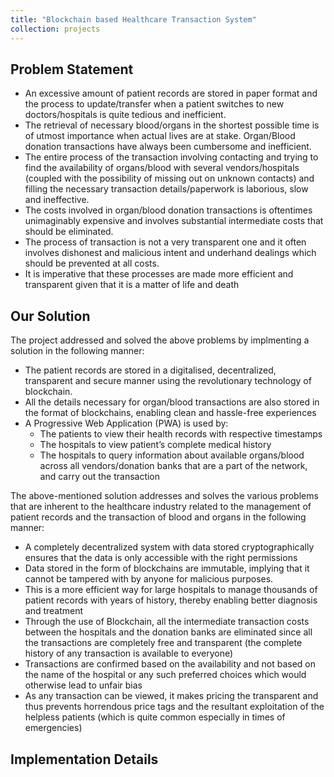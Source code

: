 ```yaml
---
title: "Blockchain based Healthcare Transaction System"
collection: projects
---
```


## Problem Statement

 * An excessive amount of patient records are stored in paper format and the process to update/transfer when a patient switches to new doctors/hospitals is quite tedious and inefficient.
 * The retrieval of necessary blood/organs in the shortest possible time is of utmost importance when actual lives are at stake. Organ/Blood donation transactions have always been cumbersome and inefficient.
 * The entire process of the transaction involving contacting and trying to find the availability of organs/blood with several vendors/hospitals (coupled with the possibility of missing out on unknown contacts) and filling the necessary transaction details/paperwork is laborious, slow and ineffective.
 * The costs involved in organ/blood donation transactions is oftentimes unimaginably expensive and involves substantial intermediate costs that should be eliminated.
 * The process of transaction is not a very transparent one and it often involves dishonest and malicious intent and underhand dealings which should be prevented at all costs.
 * It is imperative that these processes are made more efficient and transparent given that it is a matter of life and death

## Our Solution

The project addressed and solved the above problems by implmenting a solution in the following manner:
 * The patient records are stored in a digitalised, decentralized, transparent and secure manner using the revolutionary technology of blockchain.
 * All the details necessary for organ/blood transactions are also stored in the format of blockchains, enabling clean and hassle-free experiences
 * A Progressive Web Application (PWA) is used by:
    * The patients to view their health records with respective timestamps
    * The hospitals to view patient’s complete medical history
    * The hospitals to query information about available organs/blood across all vendors/donation banks that are a part of the network, and carry out the transaction
 
The above-mentioned solution addresses and solves the various problems that are inherent to the healthcare industry related to the management of patient records and the transaction of blood and organs in the following manner:
 * A completely decentralized system with data stored cryptographically ensures that the data is only accessible with the right permissions
 * Data stored in the form of blockchains are immutable, implying that it cannot be tampered with by anyone for malicious purposes.
 * This is a more efficient way for large hospitals to manage thousands of patient records with years of history, thereby enabling better diagnosis and treatment
 * Through the use of Blockchain, all the intermediate transaction costs between the hospitals and the donation banks are eliminated since all the transactions are completely free and transparent (the complete history of any transaction is available to everyone)
 * Transactions are confirmed based on the availability and not based on the name of the hospital or any such preferred choices which would otherwise lead to unfair bias
 * As any transaction can be viewed, it makes pricing the transparent and thus prevents horrendous price tags and the resultant exploitation of the helpless patients (which is quite common especially in times of emergencies)

## Implementation Details